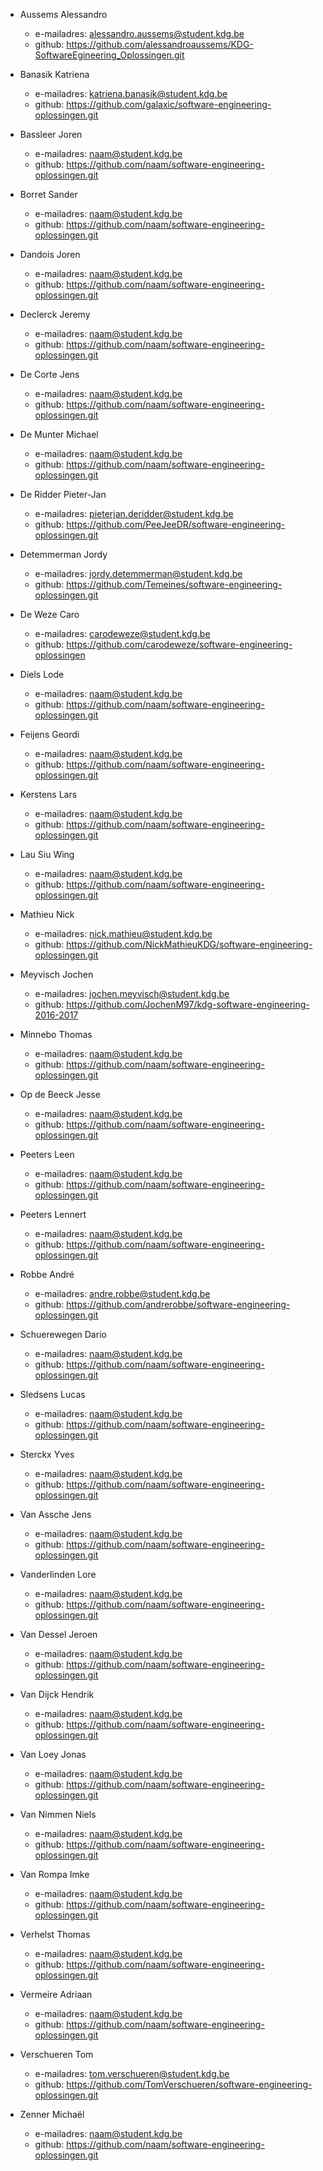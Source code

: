 - Aussems Alessandro
	- e-mailadres: alessandro.aussems@student.kdg.be
	- github: https://github.com/alessandroaussems/KDG-SoftwareEgineering_Oplossingen.git

- Banasik Katriena
	- e-mailadres: katriena.banasik@student.kdg.be
	- github: https://github.com/galaxic/software-engineering-oplossingen.git

- Bassleer Joren
	- e-mailadres: naam@student.kdg.be
	- github: https://github.com/naam/software-engineering-oplossingen.git

- Borret Sander
	- e-mailadres: naam@student.kdg.be
	- github: https://github.com/naam/software-engineering-oplossingen.git

- Dandois Joren
	- e-mailadres: naam@student.kdg.be
	- github: https://github.com/naam/software-engineering-oplossingen.git

- Declerck Jeremy
	- e-mailadres: naam@student.kdg.be
	- github: https://github.com/naam/software-engineering-oplossingen.git

- De Corte Jens
	- e-mailadres: naam@student.kdg.be
	- github: https://github.com/naam/software-engineering-oplossingen.git

- De Munter Michael
	- e-mailadres: naam@student.kdg.be
	- github: https://github.com/naam/software-engineering-oplossingen.git

- De Ridder Pieter-Jan
	- e-mailadres: pieterjan.deridder@student.kdg.be
	- github: https://github.com/PeeJeeDR/software-engineering-oplossingen.git

- Detemmerman Jordy
	- e-mailadres: jordy.detemmerman@student.kdg.be
	- github: https://github.com/Temeines/software-engineering-oplossingen.git

- De Weze Caro
	- e-mailadres: carodeweze@student.kdg.be
	- github: https://github.com/carodeweze/software-engineering-oplossingen

- Diels Lode
	- e-mailadres: naam@student.kdg.be
	- github: https://github.com/naam/software-engineering-oplossingen.git

- Feijens Geordi
	- e-mailadres: naam@student.kdg.be
	- github: https://github.com/naam/software-engineering-oplossingen.git

- Kerstens Lars
	- e-mailadres: naam@student.kdg.be
	- github: https://github.com/naam/software-engineering-oplossingen.git

- Lau Siu Wing
	- e-mailadres: naam@student.kdg.be
	- github: https://github.com/naam/software-engineering-oplossingen.git

- Mathieu Nick
	- e-mailadres: nick.mathieu@student.kdg.be
	- github: https://github.com/NickMathieuKDG/software-engineering-oplossingen.git

- Meyvisch Jochen
	- e-mailadres: jochen.meyvisch@student.kdg.be
	- github: https://github.com/JochenM97/kdg-software-engineering-2016-2017

- Minnebo Thomas
	- e-mailadres: naam@student.kdg.be
	- github: https://github.com/naam/software-engineering-oplossingen.git

- Op de Beeck Jesse
	- e-mailadres: naam@student.kdg.be
	- github: https://github.com/naam/software-engineering-oplossingen.git

- Peeters Leen
	- e-mailadres: naam@student.kdg.be
	- github: https://github.com/naam/software-engineering-oplossingen.git

- Peeters Lennert
	- e-mailadres: naam@student.kdg.be
	- github: https://github.com/naam/software-engineering-oplossingen.git

- Robbe André
	- e-mailadres: andre.robbe@student.kdg.be
	- github: https://github.com/andrerobbe/software-engineering-oplossingen.git

- Schuerewegen Dario
	- e-mailadres: naam@student.kdg.be
	- github: https://github.com/naam/software-engineering-oplossingen.git

- Sledsens Lucas
	- e-mailadres: naam@student.kdg.be
	- github: https://github.com/naam/software-engineering-oplossingen.git

- Sterckx Yves
	- e-mailadres: naam@student.kdg.be
	- github: https://github.com/naam/software-engineering-oplossingen.git

- Van Assche Jens
	- e-mailadres: naam@student.kdg.be
	- github: https://github.com/naam/software-engineering-oplossingen.git

- Vanderlinden Lore
	- e-mailadres: naam@student.kdg.be
	- github: https://github.com/naam/software-engineering-oplossingen.git

- Van Dessel Jeroen
	- e-mailadres: naam@student.kdg.be
	- github: https://github.com/naam/software-engineering-oplossingen.git

- Van Dijck Hendrik
	- e-mailadres: naam@student.kdg.be
	- github: https://github.com/naam/software-engineering-oplossingen.git

- Van Loey Jonas
	- e-mailadres: naam@student.kdg.be
	- github: https://github.com/naam/software-engineering-oplossingen.git

- Van Nimmen Niels
	- e-mailadres: naam@student.kdg.be
	- github: https://github.com/naam/software-engineering-oplossingen.git

- Van Rompa Imke
	- e-mailadres: naam@student.kdg.be
	- github: https://github.com/naam/software-engineering-oplossingen.git

- Verhelst Thomas
	- e-mailadres: naam@student.kdg.be
	- github: https://github.com/naam/software-engineering-oplossingen.git

- Vermeire Adriaan
	- e-mailadres: naam@student.kdg.be
	- github: https://github.com/naam/software-engineering-oplossingen.git

- Verschueren Tom
	- e-mailadres: tom.verschueren@student.kdg.be
	- github: https://github.com/TomVerschueren/software-engineering-oplossingen.git

- Zenner Michaël
	- e-mailadres: naam@student.kdg.be
	- github: https://github.com/naam/software-engineering-oplossingen.git
